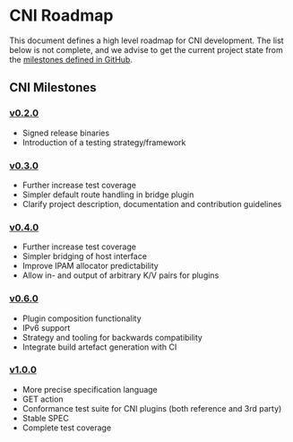 # CNI Roadmap

This document defines a high level roadmap for CNI development.
The list below is not complete, and we advise to get the current project state from the [milestones defined in GitHub](https://github.com/containernetworking/cni/milestones).

## CNI Milestones

### [v0.2.0](https://github.com/containernetworking/cni/milestones/v0.2.0)

* Signed release binaries
* Introduction of a testing strategy/framework

### [v0.3.0](https://github.com/containernetworking/cni/milestones/v0.3.0)

* Further increase test coverage
* Simpler default route handling in bridge plugin
* Clarify project description, documentation and contribution guidelines

### [v0.4.0](https://github.com/containernetworking/cni/milestones/v0.4.0)

* Further increase test coverage
* Simpler bridging of host interface
* Improve IPAM allocator predictability
* Allow in- and output of arbitrary K/V pairs for plugins

### [v0.6.0](https://github.com/containernetworking/cni/milestones/v0.6.0)

- Plugin composition functionality
- IPv6 support
- Strategy and tooling for backwards compatibility
- Integrate build artefact generation with CI

### [v1.0.0](https://github.com/containernetworking/cni/milestones/v1.0.0)

- More precise specification language
- GET action
- Conformance test suite for CNI plugins (both reference and 3rd party)
- Stable SPEC
- Complete test coverage

